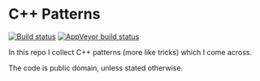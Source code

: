 # C++ Patterns

[![Build status][travis-svg]][travis-link]
[![AppVeyor build status][appveyor-svg]][appveyor-link]

In this repo I collect C++ patterns (more like tricks) which I come
across.

The code is public domain, unless stated otherwise.

[travis-svg]: https://travis-ci.org/hmenke/cpp-patterns.svg?branch=master
[travis-link]: https://travis-ci.org/hmenke/cpp-patterns
[appveyor-svg]: https://ci.appveyor.com/api/projects/status/g450kallcwu69hc7/branch/master?svg=true
[appveyor-link]: https://ci.appveyor.com/project/hmenke/cpp-patterns/branch/master
